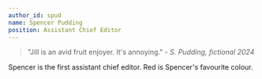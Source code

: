 ```yaml
---
author_id: spud
name: Spencer Pudding
position: Assistant Chief Editor
---
```


> "Jill is an avid fruit enjoyer. It's annoying."
> _- S. Pudding, fictional 2024_

Spencer is the first assistant chief editor. Red is Spencer's favourite colour.
